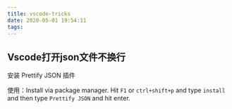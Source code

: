 ```yaml
---
title: vscode-tricks
date: 2020-05-01 19:54:11
tags:
---
```

## Vscode打开json文件不换行
安装 Prettify JSON 插件
<!-- more -->
使用：Install via package manager. Hit `F1` or `ctrl+shift+p` and type `install` and then type `Prettify JSON` and hit enter.